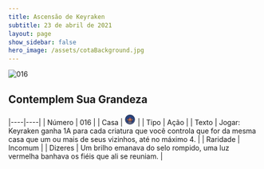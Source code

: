 ```yaml
---
title: Ascensão de Keyraken
subtitle: 23 de abril de 2021
layout: page
show_sidebar: false
hero_image: /assets/cotaBackground.jpg
---
```


![016](https://cards-keyforge.s3.eu-north-1.amazonaws.com/media/pt/rotk/016.png)

## Contemplem Sua Grandeza

|----|----|
| Número | 016 |
| Casa | ![Keyraken](https://raw.githubusercontent.com/cardsofkeyforge/cardsofkeyforge.github.io/master/rotk/keyraken.png "Keyraken") |
| Tipo | Ação |
| Texto | Jogar: Keyraken ganha 1A para cada criatura que você controla que for da mesma casa que um ou mais de seus vizinhos, até no máximo 4. |
| Raridade | Incomum |
| Dizeres | Um brilho emanava do selo rompido, uma luz vermelha banhava os fiéis que ali se reuniam. |
